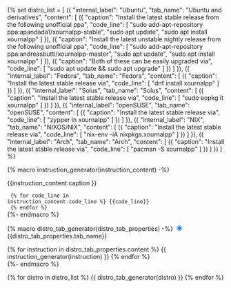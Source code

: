 {% set distro_list = 
    [
        ({
            "internal_label": "Ubuntu",
            "tab_name": "Ubuntu and derivatives",
            "content":
                [
                    ({
                        "caption": "Install the latest stable release from the following unofficial ppa",
                        "code_line": [
                            "sudo add-apt-repository ppa:apandada1/xournalpp-stable",
                            "sudo apt update",
                            "sudo apt install xournalpp"
                        ]
                    }),
                    ({
                        "caption": "Install the latest unstable nightly release from the following unofficial ppa",
                        "code_line": [
                            "sudo add-apt-repository ppa:andreasbutti/xournalpp-master",
                            "sudo apt update",
                            "sudo apt install xournalpp"
                        ]
                    }),
                    ({
                        "caption": "Both of these can be easily upgraded via",
                        "code_line": [
                            "sudo apt update && sudo apt upgrade"
                        ]
                    })
                ]
        }),
        ({
            "internal_label": "Fedora",
            "tab_name": "Fedora",
            "content":
                [
                    ({
                        "caption": "Install the latest stable release via",
                        "code_line": [
                            "dnf install xournalpp"
                        ]
                    })
                ]
        }),
        ({
            "internal_label": "Solus",
            "tab_name": "Solus",
            "content":
                [
                    ({
                        "caption": "Install the latest stable release via",
                        "code_line": [
                            "sudo eopkg it xournalpp"
                        ]
                    })
                ]
        }),
        ({
            "internal_label": "openSUSE",
            "tab_name": "openSUSE",
            "content":
                [
                    ({
                        "caption": "Install the latest stable release via",
                        "code_line": [
                            "zypper in xournalpp"
                        ]
                    })
                ]
        }),
        ({
            "internal_label": "NIX",
            "tab_name": "NIXOS/NIX",
            "content":
                [
                    ({
                        "caption": "Install the latest stable release via",
                        "code_line": [
                            "nix-env -iA nixpkgs.xournalpp"
                        ]
                    })
                ]
        }),
        ({
            "internal_label": "Arch",
            "tab_name": "Arch",
            "content":
                [
                    ({
                        "caption": "Install the latest stable release via",
                        "code_line": [
                            "pacman -S xournalpp"
                        ]
                    })
                ]
        })
    ]
%}

{% macro instruction_generator(instruction_content) -%}
    <div class="instruction">
        <p>{{instruction_content.caption }}</p>
        <div class="code-instruction">
            <code>
            {% for code_line in instruction_content.code_line %}
                {{code_line}}<br>
            {% endfor %}
            </code>
        </div>
    </div>
{%- endmacro %}

{% macro distro_tab_generator(distro_tab_properties) -%}
    <input name="__tabbed_1" type="radio" id="__tabbed_1_{{distro_tab_properties.internal_label}}" checked="checked">
    <label for="__tabbed_1_{{distro_tab_properties.internal_label}}">{{distro_tab_properties.tab_name}}</label>
    <div class="tabbed-content">
        {% for instruction in distro_tab_properties.content %}
            {{ instruction_generator(instruction) }}
        {% endfor %}
    </div>
{%- endmacro %}


<div class="distro-list">
    <div class="tabbed-set">
        {% for distro in distro_list %}
            {{ distro_tab_generator(distro) }}
        {% endfor %}
    </div>
</div>